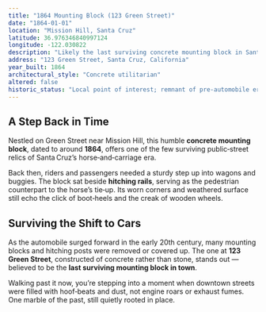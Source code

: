 ```yaml
---
title: "1864 Mounting Block (123 Green Street)"
date: "1864-01-01"
location: "Mission Hill, Santa Cruz"
latitude: 36.976346840997124
longitude: -122.030822
description: "Likely the last surviving concrete mounting block in Santa Cruz, this block recalls the horse‑and‑carriage era before automobiles transformed daily life."
address: "123 Green Street, Santa Cruz, California"
year_built: 1864
architectural_style: "Concrete utilitarian"
altered: false
historic_status: "Local point of interest; remnant of pre‑automobile era"
---
```


## A Step Back in Time

Nestled on Green Street near Mission Hill, this humble **concrete mounting block**, dated to around **1864**, offers one of the few surviving public‑street relics of Santa Cruz’s horse‑and‑carriage era.

Back then, riders and passengers needed a sturdy step up into wagons and buggies. The block sat beside **hitching rails**, serving as the pedestrian counterpart to the horse’s tie‑up. Its worn corners and weathered surface still echo the click of boot‑heels and the creak of wooden wheels.

## Surviving the Shift to Cars

As the automobile surged forward in the early 20th century, many mounting blocks and hitching posts were removed or covered up. The one at **123 Green Street**, constructed of concrete rather than stone, stands out — believed to be the **last surviving mounting block in town**.

Walking past it now, you’re stepping into a moment when downtown streets were filled with hoof‑beats and dust, not engine roars or exhaust fumes. One marble of the past, still quietly rooted in place.
